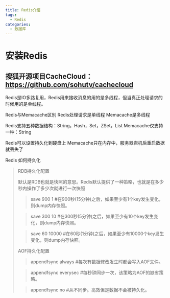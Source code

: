 ```yaml
---
title: Redis介绍
tags:
  - Redis
categories:
  - 数据库
---
```

# 安装Redis
## 搜狐开源项目CacheCloud：https://github.com/sohutv/cachecloud

Redis是IO多路复用，Redis用来接收消息的用的是多线程，但当真正处理请求的时候用的是单线程。

Redis与Memacache区别
Redis处理请求是单线程
Memacache是多线程

Redis支持五种数据结构：String，Hash，Set，ZSet，List
Memacache仅支持一种：String

Redis可以设置持久化到硬盘上
Memacache只在内存中，服务器宕机后重启数据就丢失了

Redis 如何持久化
>RDB持久化配置
>
>默认是RDB也就是快照的意思。Redis默认提供了一种策略，也就是在多少秒内操作了多少次就进行一次快照
>> save 900 1           #在900秒(15分钟)之后，如果至少有1个key发生变化，则dump内存快照。
>
>> save 300 10          #在300秒(5分钟)之后，如果至少有10个key发生变化，则dump内存快照。
>
>> save 60 10000        #在60秒(1分钟)之后，如果至少有10000个key发生变化，则dump内存快照。
>
> AOF持久化配置
>
>> appendfsync always     #每次有数据修改发生时都会写入AOF文件。
> 
>> appendfsync everysec  #每秒钟同步一次，该策略为AOF的缺省策略。
>
>> appendfsync no        #从不同步。高效但是数据不会被持久化。



